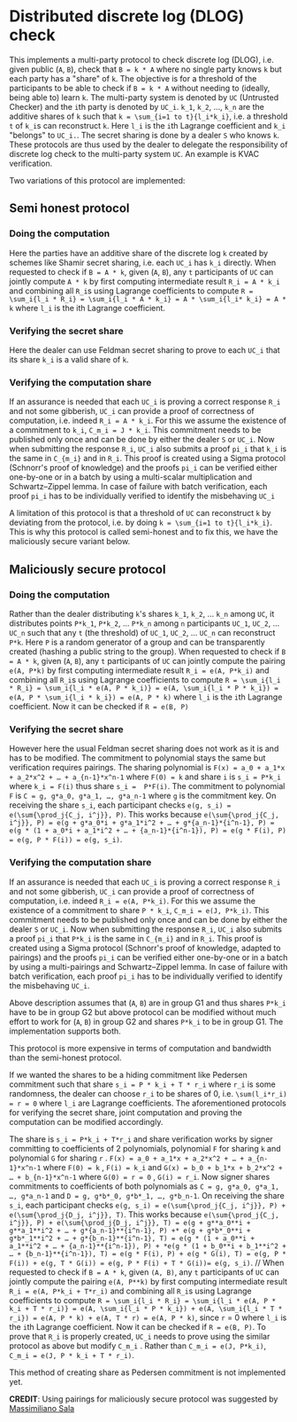 # Distributed discrete log (DLOG) check

This implements a multi-party protocol to check discrete log (DLOG), i.e. given public (`A`, `B`), check that `B = k * A`
where no single party knows `k` but each party has a "share" of `k`. The objective is for a threshold of
the participants to be able to check if `B = k * A` without needing to (ideally, being able to) learn `k`.
The multi-party system is denoted by `UC` (Untrusted Checker) and the `i`th party is denoted by `UC_i`.
`k_1`, `k_2`, ..., `k_n` are the additive shares of `k` such that `k = \sum_{i=1 to t}{l_i*k_i}`, i.e. a threshold `t`
of `k_i`s can reconstruct `k`. Here `l_i` is the `i`th Lagrange coefficient and `k_i` "belongs" to `UC_i.`.
The secret sharing is done by a dealer `S` who knows `k`. These protocols are thus used by the dealer to
delegate the responsibility of discrete log check to the multi-party system `UC`. An example is KVAC verification.

Two variations of this protocol are implemented:

## Semi honest protocol

### Doing the computation

Here the parties have an additive share of the discrete log `k` created by schemes like
Shamir secret sharing, i.e. each `UC_i` has `k_i` directly. When requested to check if `B = A * k`, given (`A`, `B`),
any `t` participants of `UC` can jointly compute `A * k` by first computing intermediate result `R_i = A * k_i` and
combining all `R_i`s using Lagrange coefficients to compute `R = \sum_i{l_i * R_i} = \sum_i{l_i * A * k_i} = A * \sum_i{l_i* k_i} = A * k`
where `l_i` is the ith Lagrange coefficient.

### Verifying the secret share

Here the dealer can use Feldman secret sharing to prove to each `UC_i` that its share `k_i` is a valid share of `k`.

### Verifying the computation share

If an assurance is needed that each `UC_i` is proving a correct response `R_i` and not some gibberish, `UC_i` can provide a proof of
correctness of computation, i.e. indeed `R_i = A * k_i`. For this we assume the existence of a commitment to `k_i`, `C_m_i = J * k_i`.
This commitment needs to be published only once and can be done by either the dealer `S` or `UC_i`. Now when submitting
the response `R_i`, `UC_i` also submits a proof `pi_i` that `k_i` is the same in `C_{m_i}` and in `R_i`. This proof is created using
a Sigma protocol (Schnorr's proof of knowledge) and the proofs `pi_i` can be verified either one-by-one or in a batch by
using a multi-scalar multiplication and Schwartz–Zippel lemma. In case of failure with batch verification, each proof `pi_i` has
to be individually verified to identify the misbehaving `UC_i`

A limitation of this protocol is that a threshold of `UC` can reconstruct `k` by deviating from the protocol, i.e.
by doing `k = \sum_{i=1 to t}{l_i*k_i}`. This is why this protocol is called semi-honest and to fix this, we have
the maliciously secure variant below.


## Maliciously secure protocol

### Doing the computation

Rather than the dealer distributing `k`'s shares `k_1`, `k_2`, ... `k_n` among `UC`, it distributes points
`P*k_1`, `P*k_2`, ... `P*k_n` among `n` participants `UC_1`, `UC_2`, ... `UC_n` such that any `t` (the threshold)
of `UC_1`, `UC_2`, ... `UC_n` can reconstruct `P*k`. Here `P` is a random generator of a group and can be transparently
created (hashing a public string to the group). When requested to check if `B = A * k`, given (`A`, `B`), any `t` participants
of `UC` can jointly compute the pairing `e(A, P*k)` by first computing intermediate result `R_i = e(A, P*k_i)` and combining
all `R_i`s using Lagrange coefficients to compute `R = \sum_i{l_i * R_i} = \sum_i{l_i * e(A, P * k_i)} = e(A, \sum_i{l_i * P * k_i}) = e(A, P * \sum_i{l_i * k_i}) = e(A, P * k)`
where `l_i` is the `i`th Lagrange coefficient. Now it can be checked if `R = e(B, P)`

### Verifying the secret share

However here the usual Feldman secret sharing does not work as it is and has to be modified. The commitment to
polynomial stays the same but verification requires pairings. The sharing polynomial is `F(x) = a_0 + a_1*x + a_2*x^2 + … + a_{n-1}*x^n-1`
where `F(0) = k` and share `i` is `s_i = P*k_i` where `k_i = F(i)` thus share `s_i =  P*F(i)`. The commitment to
polynomial `F` is `C = g, g*a_0, g*a_1, …, g*a_n-1` where `g` is the commitment key. On receiving the share `s_i`,
each participant checks `e(g, s_i) = e(\sum{\prod_j{C_j, i^j}}, P)`. This works because
`e(\sum{\prod_j{C_j, i^j}}, P) = e(g + g*a_0*i + g*a_1*i^2 + … + g*{a_n-1}*{i^n-1}, P) = e(g * (1 + a_0*i + a_1*i^2 + … + {a_n-1}*{i^n-1}), P) = e(g * F(i), P) = e(g, P * F(i)) = e(g, s_i)`.

### Verifying the computation share

If an assurance is needed that each `UC_i` is proving a correct response `R_i` and not some gibberish, `UC_i` can provide a proof of
correctness of computation, i.e. indeed `R_i = e(A, P*k_i)`. For this we assume the existence of a commitment to share `P * k_i`, `C_m_i = e(J, P*k_i)`.
This commitment needs to be published only once and can be done by either the dealer `S` or `UC_i`. Now when submitting
the response `R_i`, `UC_i` also submits a proof `pi_i` that `P*k_i` is the same in `C_{m_i}` and in `R_i`. This proof is created using
a Sigma protocol (Schnorr's proof of knowledge, adapted to pairings) and the proofs `pi_i` can be verified either one-by-one or in a batch
by using a multi-pairings and Schwartz–Zippel lemma. In case of failure with batch verification, each proof `pi_i` has to be
individually verified to identify the misbehaving `UC_i`.

Above description assumes that (`A`, `B`) are in group G1 and thus shares `P*k_i` have to be in group G2 but
above protocol can be modified without much effort to work for (`A`, `B`) in group G2 and shares `P*k_i` to be
in group G1. The implementation supports both.

This protocol is more expensive in terms of computation and bandwidth than the semi-honest protocol.

If we wanted the shares to be a hiding commitment like Pedersen commitment such that share `s_i = P * k_i + T * r_i`
where `r_i` is some randomness, the dealer can choose `r_i` to be shares of 0, i.e. `\sum(l_i*r_i) = r = 0`
where `l_i` are Lagrange coefficients. The aforementioned protocols for verifying the secret share, joint computation
and proving the computation can be modified accordingly.

The share is `s_i = P*k_i + T*r_i`  and share verification works by signer committing to coefficients of 2 polynomials,
polynomial `F` for sharing `k` and polynomial `G` for sharing `r` . `F(x) = a_0 + a_1*x + a_2*x^2 + … + a_{n-1}*x^n-1`
where `F(0) = k` , `F(i) = k_i` and `G(x) = b_0 + b_1*x + b_2*x^2 + … + b_{n-1}*x^n-1` where `G(0) = r = 0` , `G(i) = r_i`.
Now signer shares commitments to coefficients of both polynomials as `C = g, g*a_0, g*a_1, …, g*a_n-1` and `D = g, g*b*_0, g*b*_1, …, g*b_n-1`.
On receiving the share `s_i`, each participant checks `e(g, s_i) = e(\sum{\prod_j{C_j, i^j}}, P) + e(\sum{\prod_j{D_j, i^j}}, T)`. This works because
`e(\sum{\prod_j{C_j, i^j}}, P) + e(\sum{\prod_j{D_j, i^j}}, T) = e(g + g**a_0**i + g**a_1**i^2 + … + g*{a_n-1}**{i^n-1}, P) +* e(g + g*b*_0**i + g*b*_1**i^2 + … + g*{b_n-1}**{i^n-1}, T) = e(g * (1 + a_0**i + a_1**i^2 + … + {a_n-1}**{i^n-1}), P) + *e(g * (1 + b_0**i + b_1**i^2 + … + {b_n-1}**{i^n-1}), T) = e(g * F(i), P) + e(g * G(i), T) = e(g, P * F(i)) + e(g, T * G(i)) = e(g, P * F(i) + T * G(i))= e(g, s_i)`.
//
When requested to check if `B = A * k`, given `(A, B)`, any `t` participants of `UC` can jointly compute the pairing `e(A, P**k)` by first
computing intermediate result `R_i = e(A, P*k_i + T*r_i)` and combining all `R_i`s using Lagrange coefficients to compute
`R = \sum_i{l_i * R_i} = \sum_i{l_i * e(A, P * k_i + T * r_i)} = e(A, \sum_i{l_i * P * k_i}) + e(A, \sum_i{l_i * T * r_i}) = e(A, P * k) + e(A, T * r) = e(A, P * k)`,
since `r` = 0 where `l_i` is the `i`th Lagrange coefficient. Now it can be checked if `R = e(B, P)`. To prove that `R_i` is
properly created, `UC_i` needs to prove using the similar protocol as above but modify `C_m_i` . Rather than `C_m_i = e(J, P*k_i)`,
`C_m_i = e(J, P * k_i + T * r_i)`.

This method of creating share as Pedersen commitment is not implemented yet.


**CREDIT**: Using pairings for maliciously secure protocol was suggested by [Massimiliano Sala](https://www.science.unitn.it/~sala/)
